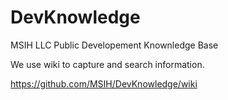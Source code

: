 # DevKnowledge
MSIH LLC Public Developement Knownledge Base

We use wiki to capture and search information.

https://github.com/MSIH/DevKnowledge/wiki
